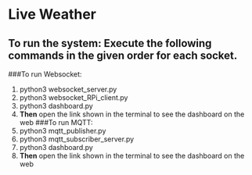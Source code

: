 # Live Weather
## To run the system: Execute the following commands in the given order for each socket.
###To run Websocket:
1. python3 websocket_server.py
2. python3 websocket_RPi_client.py
3. python3 dashboard.py
4. **Then** open the link shown in the terminal to see the dashboard on the web
###To run MQTT:
1. python3 mqtt_publisher.py
2. python3 mqtt_subscriber_server.py
3. python3 dashboard.py
4. **Then** open the link shown in the terminal to see the dashboard on the web
